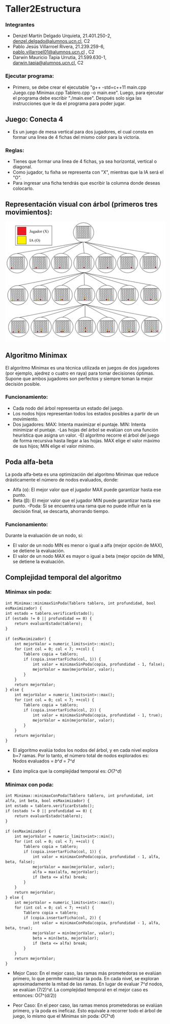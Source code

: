 # Taller2Estructura

### Integrantes

- Denzel Martín Delgado Urquieta, 21.401.250-2, denzel.delgado@alumnos.ucn.cl, C2
- Pablo Jesús Villarroel Rivera, 21.239.259-6, pablo.villarroel01@alumnos.ucn.cl , C2
- Darwin Mauricio Tapia Urrutia, 21.599.630-1, darwin.tapia@alumnos.ucn.cl, C2

### Ejecutar programa:

- Primero, se debe crear el ejecutable "g++ -std=c++11 main.cpp Juego.cpp Minimax.cpp Tablero.cpp -o main.exe". Luego, para ejecutar el programa debe escribir "./main.exe". Después solo siga las instrucciones que le da el programa para poder jugar.

## Juego: Conecta 4

- Es un juego de mesa vertical para dos jugadores, el cual consta en formar una linea de 4 fichas del mismo color para la victoria.

### Reglas:
- Tienes que formar una linea de 4 fichas, ya sea horizontal, vertical o diagonal.
- Como jugador, tu fixha se representa con "X", mientras que la IA será el "O".
- Para ingresar una ficha tendrás que escribir la columna donde deseas colocarlo.

## Representación visual con árbol (primeros tres movimientos):
<p align="center"><img src="https://github.com/DenzelD1/Taller2Estructura/blob/main/arbol%20conecta%204.png"/></p> 

## Algoritmo Minimax
El algoritmo Minimax es una técnica utilizada en juegos de dos jugadores (por ejemplo, ajedrez o cuatro en raya) para tomar decisiones óptimas. Supone que ambos jugadores son perfectos y siempre toman la mejor decisión posible.

### Funcionamiento:
- Cada nodo del árbol representa un estado del juego.
- Los nodos hijos representan todos los estados posibles a partir de un movimiento.
- Dos jugadores:
  MAX: Intenta maximizar el puntaje.
  MIN: Intenta minimizar el puntaje.
-Las hojas del árbol se evalúan con una función heurística que asigna un valor.
-El algoritmo recorre el árbol del juego de forma recursiva hasta llegar a las hojas.
MAX elige el valor máximo de sus hijos; MIN elige el valor mínimo.

## Poda alfa-beta
La poda alfa-beta es una optimización del algoritmo Minimax que reduce drásticamente el número de nodos evaluados, donde:
- Alfa (α): El mejor valor que el jugador MAX puede garantizar hasta ese punto.
- Beta (β): El mejor valor que el jugador MIN puede garantizar hasta ese punto.
-Poda: Si se encuentra una rama que no puede influir en la decisión final, se descarta, ahorrando tiempo.

### Funcionamiento:
Durante la evaluación de un nodo, si:
- El valor de un nodo MIN es menor o igual a alfa (mejor opción de MAX), se detiene la evaluación.
- El valor de un nodo MAX es mayor o igual a beta (mejor opción de MIN), se detiene la evaluación.

## Complejidad temporal del algoritmo
### Minimax sin poda:

    int Minimax::minimaxSinPoda(Tablero tablero, int profundidad, bool esMaximizador) {
    int estado = tablero.verificarEstado();
    if (estado != 0 || profundidad == 0) {
        return evaluarEstado(tablero); 
    }

    if (esMaximizador) {
        int mejorValor = numeric_limits<int>::min();
        for (int col = 0; col < 7; ++col) { 
            Tablero copia = tablero;
            if (copia.insertarFicha(col, 1)) {
                int valor = minimaxSinPoda(copia, profundidad - 1, false);
                mejorValor = max(mejorValor, valor);
            }
        }
        return mejorValor;
    } else {
        int mejorValor = numeric_limits<int>::max();
        for (int col = 0; col < 7; ++col) {
            Tablero copia = tablero;
            if (copia.insertarFicha(col, 2)) {
                int valor = minimaxSinPoda(copia, profundidad - 1, true);
                mejorValor = min(mejorValor, valor);
            }
        }
        return mejorValor;
    }


- El algoritmo evalúa todos los nodos del árbol, y en cada nivel explora b=7 ramas. Por lo tanto, el número total de nodos explorados es: Nodos evaluados = 𝑏^𝑑 = 7^𝑑

- Esto implica que la complejidad temporal es: 𝑂(7^𝑑)

### Minimax con poda:

    int Minimax::minimaxConPoda(Tablero tablero, int profundidad, int alfa, int beta, bool esMaximizador) {
    int estado = tablero.verificarEstado();
    if (estado != 0 || profundidad == 0) {
        return evaluarEstado(tablero);
    }

    if (esMaximizador) {
        int mejorValor = numeric_limits<int>::min();
        for (int col = 0; col < 7; ++col) {
            Tablero copia = tablero;
            if (copia.insertarFicha(col, 1)) {
                int valor = minimaxConPoda(copia, profundidad - 1, alfa, beta, false);
                mejorValor = max(mejorValor, valor);
                alfa = max(alfa, mejorValor);
                if (beta <= alfa) break; 
            }
        }
        return mejorValor;
    } else {
        int mejorValor = numeric_limits<int>::max();
        for (int col = 0; col < 7; ++col) {
            Tablero copia = tablero;
            if (copia.insertarFicha(col, 2)) {
                int valor = minimaxConPoda(copia, profundidad - 1, alfa, beta, true);
                mejorValor = min(mejorValor, valor);
                beta = min(beta, mejorValor);
                if (beta <= alfa) break; 
            }
        }
        return mejorValor;
    }

- Mejor Caso:
En el mejor caso, las ramas más prometedoras se evalúan primero, lo que permite maximizar la poda. En cada nivel, se exploran aproximadamente la mitad de las ramas. En lugar de evaluar 7^𝑑 nodos, se evalúan (7/2)^𝑑.
La complejidad temporal en el mejor caso es entonces: O(7^(d/2))

- Peor Caso:
En el peor caso, las ramas menos prometedoras se evalúan primero, y la poda es ineficaz. Esto equivale a recorrer todo el árbol de juego, lo mismo que el Minimax sin poda: 𝑂(7^𝑑)
